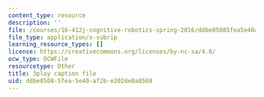 ```yaml
---
content_type: resource
description: ''
file: /courses/16-412j-cognitive-robotics-spring-2016/ddbe85085fea5e40af2be202de0a8569_4u9W1xOuts.vtt
file_type: application/x-subrip
learning_resource_types: []
license: https://creativecommons.org/licenses/by-nc-sa/4.0/
ocw_type: OCWFile
resourcetype: Other
title: 3play caption file
uid: ddbe8508-5fea-5e40-af2b-e202de0a8569
---
```

